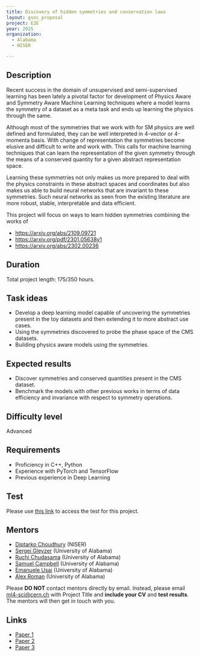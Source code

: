 ```yaml
---
title: Discovery of hidden symmetries and conservation laws
layout: gsoc_proposal
project: E2E
year: 2025
organization:
  - Alabama
  - NISER

---
```


## Description
Recent success in the domain of unsupervised and semi-supervised learning has been lately a pivotal factor for development of Physics Aware and Symmetry Aware Machine Learning techniques where a model learns the symmetry of a dataset as a meta task and ends up learning the physics through the same.

Although most of the symmetries that we work with for SM physics are well defined and formulated, they can be well interpreted in 4-vector or 4-momenta basis. With change of representation the symmetries become elusive and difficult to write and work with. This calls for machine learning techniques that can learn the representation of the given symmetry through the means of a conserved quantity for a given abstract representation space.

Learning these symmetries not only makes us more prepared to deal with the physics constraints in these abstract spaces and coordinates but also makes us able to build neural networks that are invariant to these symmetries. Such neural networks as seen from the existing literature are more robust, stable, interpretable and data efficient.

This project will focus on ways to learn hidden symmetries combining the works of
* https://arxiv.org/abs/2109.09721
* https://arxiv.org/pdf/2301.05638v1 
* https://arxiv.org/abs/2302.00236

## Duration
Total project length: 175/350 hours.

## Task ideas
  * Develop a deep learning model capable of uncovering the symmetries present in the toy datasets and then extending it to more abstract use cases.
  * Using the symmetries discovered to probe the phase space of the CMS datasets.
  * Building physics aware models using the symmetries.

## Expected results
  * Discover symmetries and conserved quantities present in the CMS dataset.
  * Benchmark the models with other previous works in terms of data efficiency and invariance with respect to symmetry operations.

## Difficulty level
Advanced

## Requirements
* Proficiency in C++, Python
* Experience with PyTorch and TensorFlow
* Previous experience in Deep Learning

## Test
Please use [this link](https://docs.google.com/document/d/10tITU-OJDtaZkLmXpoCpzIM55XcV4Z_7ykS7N9tyISA/edit?usp=sharing) to access the test for this project.

## Mentors
  * [Diptarko Choudhury](mailto:ml4-sci@cern.ch) (NISER)
  * [Sergei Gleyzer](mailto:ml4-sci@cern.ch) (University of Alabama)
  * [Ruchi Chudasama](mailto:ml4-sci@cern.ch) (University of Alabama)
  * [Samuel Campbell](mailto:ml4-sci@cern.ch) (University of Alabama)
  * [Emanuele Usai](mailto:ml4-sci@cern.ch) (University of Alabama)
  * [Alex Roman](mailto:ml4-sci@cern.ch) (University of Alabama)

Please **DO NOT** contact mentors directly by email. Instead, please email [ml4-sci@cern.ch](mailto:ml4-sci@cern.ch) with Project Title and **include your CV** and **test results**. The mentors will then get in touch with you.

## Links
  * [Paper 1](https://arxiv.org/abs/2109.09721)
  * [Paper 2](https://arxiv.org/pdf/2301.05638v1)
  * [Paper 3](https://arxiv.org/abs/2302.00236)
